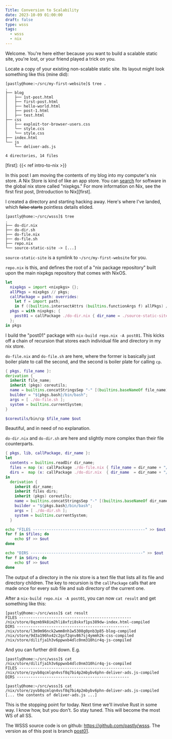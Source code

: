 ```yaml
---
Title: Conversion to Scalability 
date: 2023-10-09 01:00:00
draft: false
type: wsss
tags:
  - wsss
  - nix
---
```


Welcome. You're here either because you want to build a scalable static site,
you're lost, or your friend played a trick on you.

Locate a copy of your existing non-scalable static site. Its layout might look
something like this (mine did):

```console
[pastly@home:~/src/my-first-website]$ tree .
.
├── blog
│   ├── 1st-post.html
│   ├── first-post.html
│   ├── hello-world.html
│   ├── post-1.html
│   ├── test.html
├── css
│   ├── exploit-tor-browser-users.css
│   └── style.ccs
│   └── style.css
├── index.html
└── js
    └── deliver-ads.js

4 directories, 14 files

```
[first]: {{< ref intro-to-nix >}}

In this post I am moving the contents of my blog into my computer's nix store.
A Nix Store is kind of like an app store. You can
[search](https://www.apple.com/app-store/) for software in the global nix store
called "nixpkgs." For more information on Nix, see the first first post, [Introduction to Nix][first].

I created a directory and starting hacking away. Here's where I've landed,
which ~~false starts~~ pointless details elided.

```console
[pastly@home:~/src/wsss]$ tree
.
├── do-dir.nix
├── do-dir.sh
├── do-file.nix
├── do-file.sh
├── repo.nix
└── source-static-site -> [...]
```

`source-static-site` is a symlink to `~/src/my-first-website` for you.

`repo.nix` is this, and defines the root of a "nix package repository" built upon the main
nixpkgs repository that comes with NixOS.

```nix
let
  nixpkgs = import <nixpkgs> {};
  allPkgs = nixpkgs // pkgs;
  callPackage = path: overrides:
    let f = import path;
    in f ((builtins.intersectAttrs (builtins.functionArgs f) allPkgs) // overrides);
  pkgs = with nixpkgs; {
    post01 = callPackage ./do-dir.nix { dir_name = ./source-static-site; };
  };
in pkgs
```

I build the "post01" package with `nix-build repo.nix -A post01`. This kicks off
a chain of recursion that stores each individual file and directory in my nix
store.

`do-file.nix` and `do-file.sh` are here, where the former is basically just
boiler plate to call the second, and the second is boiler plate for calling
`cp`.


```nix
{ pkgs, file_name }:
derivation {
  inherit file_name;
  inherit (pkgs) coreutils;
  name = builtins.concatStringsSep "-" [(builtins.baseNameOf file_name) "compiled"];
  builder = "${pkgs.bash}/bin/bash";
  args = [ ./do-file.sh ];
  system = builtins.currentSystem;
}
```

```bash
$coreutils/bin/cp $file_name $out
```

Beautiful, and in need of no explanation.

`do-dir.nix` and `do-dir.sh` are here and slightly more complex than their file
counterparts.

```nix
{ pkgs, lib, callPackage, dir_name }:
let
  contents = builtins.readDir dir_name;
  files = map (x: callPackage ./do-file.nix { file_name = dir_name + "/${x}"; }) (builtins.attrNames (lib.attrsets.filterAttrs (n: v: v == "regular") contents));
  dirs =  map (x: callPackage ./do-dir.nix  { dir_name  = dir_name + "/${x}"; }) (builtins.attrNames (lib.attrsets.filterAttrs (n: v: v == "directory") contents));
in 
  derivation {
    inherit dir_name;
    inherit files dirs;
    inherit (pkgs) coreutils;
    name = builtins.concatStringsSep "-" [(builtins.baseNameOf dir_name) "compiled"];
    builder = "${pkgs.bash}/bin/bash";
    args = [ ./do-dir.sh ];
    system = builtins.currentSystem;
  }
```

```bash
echo "FILES -------------------------------------------------" >> $out
for f in $files; do
	echo $f >> $out
done

echo "DIRS -------------------------------------------------" >> $out
for f in $dirs; do
	echo $f >> $out
done
```

The output of a directory in the nix store is a text file that lists all its
file and directory children. The key to recursion is the `callPackage` calls
that are made once for every sub file and sub directory of the current one.

After a `nix-build repo.nix -A post01`, you can now `cat result` and get
something like this:

```
[pastly@home:~/src/wsss]$ cat result
FILES -------------------------------------------------
/nix/store/8qzmb9k8im2hli8xfzi8skxf1ps389dw-index.html-compiled
DIRS -------------------------------------------------
/nix/store/l3m9m96nck2wmm8nh1w5308g0pnb3p85-blog-compiled
/nix/store/9d3a196hx42c2gsf2qnv867sj4ymmh2k-css-compiled
/nix/store/dilifja1h3v6ppwxb4dlc0nm310hir4q-js-compiled
```

And you can further drill down. E.g.

```console
[pastly@home:~/src/wsss]$ cat /nix/store/dilifja1h3v6ppwxb4dlc0nm310hir4q-js-compiled
FILES -------------------------------------------------
/nix/store/zyvb8qcmlqn4vsf8q7bi4p2mbybv6phn-deliver-ads.js-compiled
DIRS -------------------------------------------------

[pastly@home:~/src/wsss]$ cat /nix/store/zyvb8qcmlqn4vsf8q7bi4p2mbybv6phn-deliver-ads.js-compiled
[... the contents of deliver-ads.js ...]
```

This is the stopping point for today. Next time we'll involve Rust in some way.
I know how, but you don't. So stay tuned. This will become the most WS of all SS.

The WSSS source code is on github: <https://github.com/pastly/wsss>.
The version as of this post is branch [post01](https://github.com/pastly/wsss/tree/post01).

